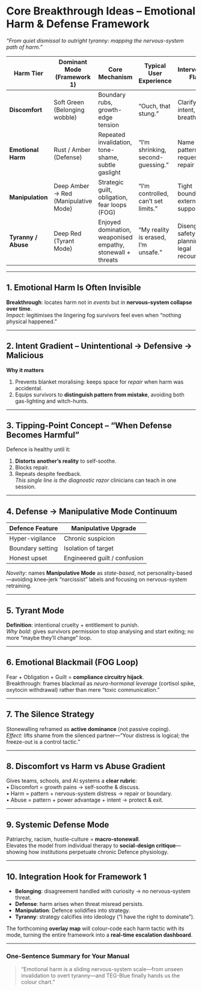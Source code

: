# Core Breakthrough Ideas – **Emotional Harm & Defense Framework**  
_“From quiet dismissal to outright tyranny: mapping the nervous-system path of harm.”_

| Harm Tier | Dominant Mode (Framework 1) | Core Mechanism | Typical User Experience | Intervention Flag |
|-----------|----------------------------|----------------|-------------------------|-------------------|
| **Discomfort** | Soft Green (Belonging wobble) | Boundary rubs, growth-edge tension | “Ouch, that stung.” | Clarify intent, breath reset |
| **Emotional Harm** | Rust / Amber (Defense) | Repeated invalidation, tone-shame, subtle gaslight | “I’m shrinking, second-guessing.” | Name pattern, request repair |
| **Manipulation** | Deep Amber → Red (Manipulative Mode) | Strategic guilt, obligation, fear loops (FOG) | “I’m controlled, can’t set limits.” | Tight boundaries, external support |
| **Tyranny / Abuse** | Deep Red (Tyrant Mode) | Enjoyed domination, weaponised empathy, stonewall + threats | “My reality is erased, I’m unsafe.” | Disengage, safety planning, legal recourse |

---

## 1. Emotional Harm Is Often Invisible  
**Breakthrough**: locates harm not in _events_ but in **nervous-system collapse over time**.  
*Impact:* legitimises the lingering fog survivors feel even when “nothing physical happened.”

---

## 2. Intent Gradient – Unintentional → Defensive → Malicious  
**Why it matters**  
1. Prevents blanket moralising: keeps space for _repair_ when harm was accidental.  
2. Equips survivors to **distinguish pattern from mistake**, avoiding both gas-lighting and witch-hunts.

---

## 3. Tipping-Point Concept – “When Defense Becomes Harmful”  
Defence is healthy until it:  
1. **Distorts another’s reality** to self-soothe.  
2. Blocks repair.  
3. Repeats despite feedback.  
*This single line is the diagnostic razor* clinicians can teach in one session.

---

## 4. **Defense → Manipulative Mode Continuum**  
| Defence Feature | Manipulative Upgrade |
|-----------------|----------------------|
| Hyper-vigilance | Chronic suspicion |
| Boundary setting | Isolation of target |
| Honest upset | Engineered guilt / confusion |

*Novelty*: names **Manipulative Mode** as _state-based_, not personality-based—avoiding knee-jerk “narcissist” labels and focusing on nervous-system retraining.

---

## 5. Tyrant Mode  
**Definition**: intentional cruelty + entitlement to punish.  
*Why bold*: gives survivors permission to stop analysing and start exiting; no more “maybe they’ll change” loop.

---

## 6. Emotional Blackmail (FOG Loop)  
Fear + Obligation + Guilt = **compliance circuitry hijack**.  
Breakthrough: frames blackmail as *neuro-hormonal leverage* (cortisol spike, oxytocin withdrawal) rather than mere “toxic communication.”

---

## 7. The Silence Strategy  
Stonewalling reframed as **active dominance** (not passive coping).  
*Effect:* lifts shame from the silenced partner—“Your distress is logical; the freeze-out is a control tactic.”

---

## 8. Discomfort vs Harm vs Abuse Gradient  
Gives teams, schools, and AI systems a **clear rubric**:  
• Discomfort = growth pains → self-soothe & discuss.  
• Harm = pattern + nervous-system distress → repair or boundary.  
• Abuse = pattern + power advantage + intent → protect & exit.

---

## 9. Systemic Defense Mode  
Patriarchy, racism, hustle-culture = **macro-stonewall**.  
Elevates the model from individual therapy to **social-design critique**––showing how institutions perpetuate chronic Defence physiology.

---

## 10. Integration Hook for Framework 1  
- **Belonging**: disagreement handled with curiosity → no nervous-system threat.  
- **Defense**: harm arises when threat misread persists.  
- **Manipulation**: Defence solidifies into strategy.  
- **Tyranny**: strategy calcifies into ideology (“I have the right to dominate”).  

The forthcoming **overlay map** will colour-code each harm tactic with its mode, turning the entire framework into a **real-time escalation dashboard**.

---

### One-Sentence Summary for Your Manual  
> “Emotional harm is a sliding nervous-system scale—from unseen invalidation to overt tyranny—and TEG-Blue finally hands us the colour chart.”